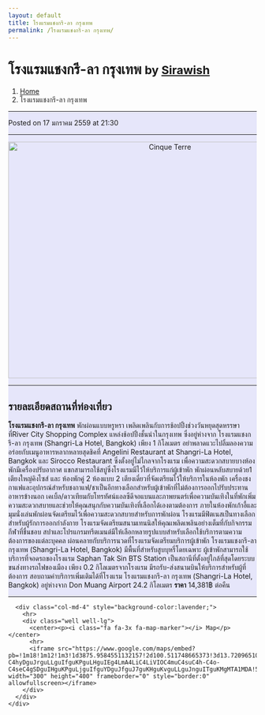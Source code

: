```yaml
---
layout: default
title: โรงแรมแชงกรี-ลา กรุงเทพ
permalink: /โรงแรมแชงกรี-ลา กรุงเทพ/
---
```


<!-- Page Content -->
<div class="container">
<!-- Page Heading/Breadcrumbs -->
  <div class="row">
    <div class="col-lg-12">
      <h1 class="page-header">โรงแรมแชงกรี-ลา กรุงเทพ
        <small>by <a href="https://github.com/sirawish"> Sirawish</a>
        </small>
      </h1>
      <ol class="breadcrumb">
        <li><a href="index.html">Home</a>
        </li>
        <li class="active">โรงแรมแชงกรี-ลา กรุงเทพ</li>
      </ol>
    </div>
  </div>
<!-- /.row -->
<!-- Content Row -->
  <div class="row">
<!-- Blog Post Content Column -->
  <div class="col-md-8" style="background-color:lavender;" >
<!-- Blog Post -->
  <hr>
<!-- Date/Time -->
  <p><i class="fa fa-clock-o"></i> Posted on 17 มกราคม 2559 at 21:30 </p>
  <hr>
<!-- Preview Image -->
  <center>
    <img src="http://i.imgur.com/GZ3uD6G.jpg"
    class="img-thumbnail" alt="Cinque Terre" width="640" height="480">
  </center>
  <hr>
<!-- Post Content -->
  <h2>รายละเอียดสถานที่ท่องเที่ยว</h2>
    <div class="well well-lg">
      <b>โรงแรมแชงกรี-ลา กรุงเทพ</b> พักผ่อนแบบหรูหรา เพลิดเพลินกับการช้อปปิ้งช่วงวันหยุดสุดหรรษาที่River City Shopping Complex แหล่งช้อปปิ้งชั้นนำในกรุงเทพ  
      ซึ่งอยู่ห่างจาก โรงแรมแชงกรี-ลา กรุงเทพ (Shangri-La Hotel, Bangkok) เพียง 1 กิโลเมตร อย่าพลาดแวะไปลิ้มลองความอร่อยกับเมนูอาหารหลากหลายสุดชิคที่  
      Angelini Restaurant at Shangri-La Hotel, Bangkok และ Sirocco Restaurant ซึ่งตั้งอยู่ไม่ไกลจากโรงแรม  
      เพื่อความสะดวกสบายบางห้องพักมีเครื่องปรับอากาศ แขกสามารถใช้สบู่ซึ่งโรงแรมมีไว้ให้บริการแก่ผู้เข้าพัก พักผ่อนหลับสบายด้วย1 เตียงใหญ่คิงไซส์ และ ห้องพักคู่ 2 ห้องแบบ 2   เตียงเดี่ยวที่จัดเตรียมไว้ให้บริการในห้องพัก  
        เครื่องชงกาแฟและอุปกรณ์สำหรับชงกาแฟ/ชาเป็นอีกทางเลือกสำหรับผู้เข้าพักที่ไม่ต้องการออกไปรับประทานอาหารข้างนอก   เคเบิ้ล/ดาวเทียมกับโทรทัศน์แอลซีดีจอแบนและภาพยนตร์เพื่อความบันเทิงในที่พักเพิ่มความสะดวกสบายและช่วยให้คุณสนุกกับความบันเทิงที่เลือกได้เองตามต้องการ  
        ภายในห้องพักเก้าอี้และมุมนั่งเล่นพักผ่อนจัดเตรียมไว้เพื่อความสะดวกสบายสำหรับการพักผ่อน  
        โรงแรมมีฟิตเนสเป็นทางเลือกสำหรับผู้รักการออกกำลังกาย โรงแรมจัดเตรียมสนามเทนนิสให้คุณเพลิดเพลินอย่างเต็มที่กับกิจกรรมกีฬาที่ชื่นชอบ   สปาและโปรแกรมทรีตเมนต์มีให้เลือกหลายรูปแบบสำหรับเลือกใช้บริการตามความต้องการของแต่ละบุคคล  
          ผ่อนคลายกับบริการนวดที่โรงแรมจัดเตรียมบริการผู้เข้าพัก โรงแรมแชงกรี-ลา กรุงเทพ (Shangri-La Hotel, Bangkok) มีพื้นที่สำหรับสูบบุหรี่โดยเฉพาะ  
          ผู้เข้าพักสามารถใช้บริการที่จอดรถของโรงแรม Saphan Tak Sin BTS Station‎ เป็นสถานีที่ตั้งอยู่ใกล้ที่สุดโดยระบบขนส่งทางรถไฟของเมือง เพียง 0.2 กิโลเมตรจากโรงแรม มีรถรับ-ส่งสนามบินให้บริการสำหรับผู้ที่ต้องการ  
          สอบถามค่าบริการเพิ่มเติมได้ที่โรงแรม โรงแรมแชงกรี-ลา กรุงเทพ (Shangri-La Hotel, Bangkok) อยู่ห่างจาก Don Muang Airport 24.2 กิโลเมตร  
          <b>ราคา</b> 14,381฿ ต่อคืน
    </div>
    <hr>
  </div>

      <div class="col-md-4" style="background-color:lavender;">
        <hr>
        <div class="well well-lg">
          <center><p><i class="fa fa-3x fa-map-marker"></i> Map</p></center>
          <hr>
          <iframe src="https://www.google.com/maps/embed?pb=!1m18!1m12!1m3!1d3875.9584551132157!2d100.511748665373!3d13.720965101702692!2m3!1f0!2f0!3f0!3m2!1i1024!2i768!4f13.1!3m3!1m2!1s0x30e298c461b125a1%3A0x40901d81e312ea6f!2z4LmC4Lij4LiH4LmB4Lij4Lih4LmB4LiK4LiH4LiB4Lij4Li14Lil4LiyIOC5geC4guC4p-C4hyDguJrguLLguIfguKPguLHguIEg4LmA4LiC4LiVIOC4muC4suC4h-C4o-C4seC4gSDguIHguKPguLjguIfguYDguJfguJ7guKHguKvguLLguJnguITguKMgMTA1MDA!5e0!3m2!1sth!2sth!4v1453041431853" width="300" height="400" frameborder="0" style="border:0" allowfullscreen></iframe>
        </div>
      </div>
    </div>
  </div>
